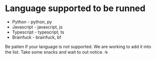 # Language supported to be runned

* Python - python, py
* Javascript - javascript, js
* Typescript - typescript, ts
* Brainfuck - brainfuck, bf


Be patien if your language is not supported. We are working to add it into the list. Take some snacks and wait to out notice. ☕️